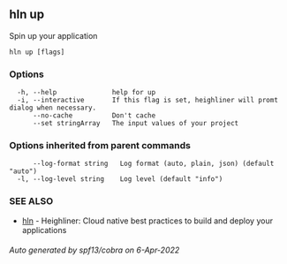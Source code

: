 ## hln up

Spin up your application

```
hln up [flags]
```

### Options

```
  -h, --help              help for up
  -i, --interactive       If this flag is set, heighliner will promt dialog when necessary.
      --no-cache          Don't cache
      --set stringArray   The input values of your project
```

### Options inherited from parent commands

```
      --log-format string   Log format (auto, plain, json) (default "auto")
  -l, --log-level string    Log level (default "info")
```

### SEE ALSO

* [hln](hln.md)	 - Heighliner: Cloud native best practices to build and deploy your applications

###### Auto generated by spf13/cobra on 6-Apr-2022
